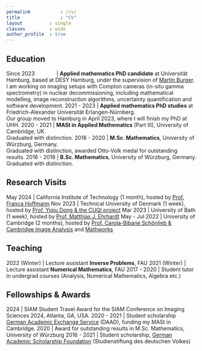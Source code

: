 ```yaml
---
permalink			: /cv/
title				: "CV"
layout 			: single
classes			: wide
author_profile	: true
---
```

## Education

Since 2023 <img width=50/> | **Applied mathematics PhD candidate** at Universität Hamburg, based at DESY Hamburg, under the supervision of [Martin Burger](https://en.www.math.fau.de/angewandte-mathematik-1/mitarbeiter/prof-dr-martin-burger/).<br>I am working on imaging setups with Compton cameras (in-situ gamma spectrometry) in nuclear decommissioning, including mathematical modelling, image reconstruction algorithms, uncertainty quantification and software development.
2021 - 2023 | **Applied mathematics PhD studies** at Friedrich-Alexander Universität Erlangen-Nürnberg.<br>Our group moved to Hamburg in April 2023, where I will finish my PhD at UHH.
2020 - 2021 | **MASt in Applied Mathematics** (Part III), University of Cambridge, UK.<br>Graduated with distinction.
2018 - 2020 | **M.Sc. Mathematics**, University of Würzburg, Germany.<br>Graduated with distinction, awarded Otto-Volk medal for outstanding results.
2016 - 2018 | **B.Sc. Mathematics**, University of Würzburg, Germany.<br>Graduated with distinction.

## Research Visits

May 2024 | California Institute of Technology (1 month), hosted by [Prof. Franca Hoffmann](https://francahoffmann.wordpress.com/)
Nov 2023 | Technical University of Denmark (1 week), hosted by [Prof. Yiqiu Dong & the CUQI project](https://sites.dtu.dk/cuqi)
Mar 2023 | University of Bath (1 week), hosted by [Prof. Matthias J. Ehrhardt](https://mehrhardt.github.io/)
May - Jul 2022 | University of Cambridge (2 months), hosted by [Prof. Carola-Bibane Schönlieb & Cambridge Image Analysis](https://www.damtp.cam.ac.uk/research/cia/cambridge-image-analysis) and [Mathworks](https://mathworks.com/)

## Teaching

2022 (Winter) | Lecture assistant **Inverse Problems**, FAU
2021 (Winter) | Lecture assistant **Numerical Mathematics**, FAU
2017 - 2020 | Student tutor in undergrad courses (Analysis, Numerical Mathematics, Algebra etc.)

## Fellowships & Awards

2024 | SIAM Student Travel Award for the SIAM Conference on Imaging Sciences 2024, Atlanta, GA, USA.
2020 - 2021 | Student scholarship [German Academic Exchange Service](https://www.daad.org/en) (DAAD), funding my MASt in Cambridge.
2020 | Award for outstanding results in M.Sc. Mathematics, University of Würzburg
2016 - 2021 | Student scholarship, [German Academic Scholarship Foundation](https://www.studienstiftung.de/en/) (Studienstiftung des deutschen Volkes)
